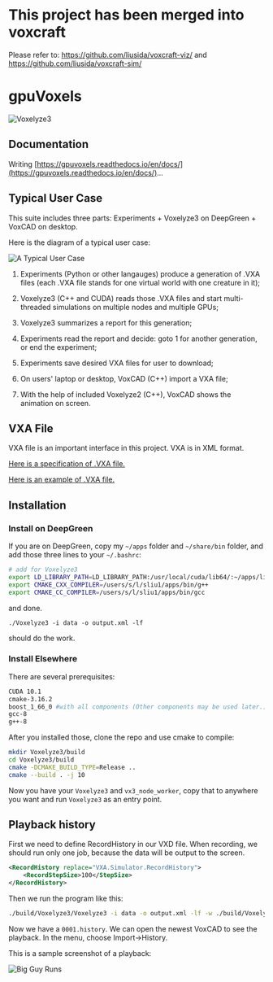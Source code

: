 # This project has been merged into voxcraft

Please refer to: https://github.com/liusida/voxcraft-viz/ and https://github.com/liusida/voxcraft-sim/

# gpuVoxels

![Voxelyze3](https://github.com/liusida/gpuVoxels/blob/master/doc/misc/bigGuys_small.png?raw=true)

## Documentation

Writing [https://gpuvoxels.readthedocs.io/en/docs/](https://gpuvoxels.readthedocs.io/en/docs/)...

## Typical User Case

This suite includes three parts: Experiments + Voxelyze3 on DeepGreen + VoxCAD on desktop.

Here is the diagram of a typical user case:

![A Typical User Case](https://github.com/liusida/gpuVoxels/blob/master/doc/misc/TypicalUseCase.png?raw=true)

1. Experiments (Python or other langauges) produce a generation of .VXA files (each .VXA file stands for one virtual world with one creature in it);

2. Voxelyze3 (C++ and CUDA) reads those .VXA files and start multi-threaded simulations on multiple nodes and multiple GPUs;

3. Voxelyze3 summarizes a report for this generation;

4. Experiments read the report and decide: goto 1 for another generation, or end the experiment;

5. Experiments save desired VXA files for user to download;

6. On users' laptop or desktop, VoxCAD (C++) import a VXA file;

7. With the help of included Voxelyze2 (C++), VoxCAD shows the animation on screen.

## VXA File

VXA file is an important interface in this project. VXA is in XML format.

[Here is a specification of .VXA file.](https://github.com/liusida/gpuVoxels/blob/master/doc/VXA_File_Format.md)

[Here is an example of .VXA file.](https://github.com/liusida/gpuVoxels/blob/master/doc/misc/example.vxa)

## Installation

### Install on DeepGreen

If you are on DeepGreen, copy my `~/apps` folder and `~/share/bin` folder, and add those three lines to your `~/.bashrc`:

```bash
# add for Voxelyze3
export LD_LIBRARY_PATH=LD_LIBRARY_PATH:/usr/local/cuda/lib64/:~/apps/lib64
export CMAKE_CXX_COMPILER=/users/s/l/sliu1/apps/bin/g++
export CMAKE_CC_COMPILER=/users/s/l/sliu1/apps/bin/gcc
```
and done.

`./Voxelyze3 -i data -o output.xml -lf`

should do the work.

### Install Elsewhere

There are several prerequisites:

```bash
CUDA 10.1
cmake-3.16.2
boost_1_66_0 #with all components (Other components may be used later.)
gcc-8
g++-8
```

After you installed those, clone the repo and use cmake to compile:

```bash
mkdir Voxelyze3/build
cd Voxelyze3/build
cmake -DCMAKE_BUILD_TYPE=Release ..
cmake --build . -j 10
```

Now you have your `Voxelyze3` and `vx3_node_worker`, copy that to anywhere you want and run `Voxelyze3` as an entry point.

## Playback history

First we need to define RecordHistory in our VXD file. When recording, we should run only one job, because the data will be output to the screen.

```XML
<RecordHistory replace="VXA.Simulator.RecordHistory">
    <RecordStepSize>100</StepSize>
</RecordHistory>
```

Then we run the program like this:

```bash
./build/Voxelyze3/Voxelyze3 -i data -o output.xml -lf -w ./build/Voxelyze3/vx3_node_worker > data/History/0001.history
```

Now we have a `0001.history`. We can open the newest VoxCAD to see the playback. In the menu, choose Import->History.

This is a sample screenshot of a playback:

![Big Guy Runs](https://github.com/liusida/gpuVoxels/blob/master/doc/misc/bigGuys.png?raw=true)

